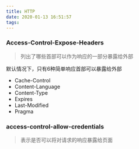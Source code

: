 ```yaml
---
title: HTTP
date: 2020-01-13 16:51:57
tags:
---
```


### Access-Control-Expose-Headers
> 列出了哪些首部可以作为响应的一部分暴露给外部

默认情况下，只有6种简单响应首部可以暴露给外部
- Cache-Control
- Content-Language
- Content-Type
- Expires
- Last-Modified
- Pragma


### access-control-allow-credentials
> 表示是否可以将对请求的响应暴露给页面